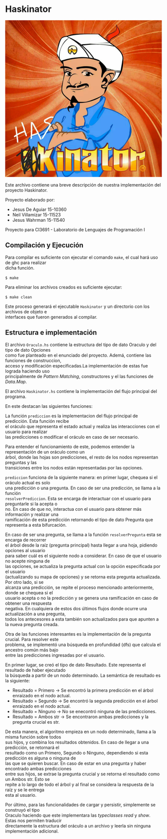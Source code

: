 # Haskinator

![alt text](./Haskinator.jpg)

Este archivo contiene una breve descripción de nuestra implementación del proyecto Haskinator.

Proyecto elaborado por:

- Jesus De Aguiar 15-10360
- Neil Villamizar 15-11523
- Jesus Wahrman   15-11540

Proyecto para CI3691 - Laboratorio de Lenguajes de Programación I

## Compilación y Ejecución

Para compilar es suficiente con ejecutar el comando `make`, el cual hará uso de ghc para realizar\
dicha función.
 
`$ make`

Para eliminar los archivos creados es suficiente ejecutar:

`$ make clean`

Este proceso generará el ejecutable `Haskinator` y un directorio con los archivos de objeto e \
interfaces que fueron generados al compilar.

## Estructura e implementación

El archivo `Oraculo.hs` contiene la estructura del tipo de dato Oraculo y del tipo de dato Opciones\
como fue planteado en el enunciado del proyecto. Ademá, contiene las funciones de construccion, \
acceso y modificación especificadas.La implementación de estas fue lograda haciendo uso \
principalmente de *Pattern Matching*, constructores y el las funciones de *Data.Map*. 

El archivo `Haskinator.hs` contiene la implementación del flujo principal del programa.

En este destacan las siguientes funciones:

La función `prediccion` es la implementacion del flujo principal de predicción. Esta función recibe\
el oráculo que representa el estado actual y realiza las interacciones con el usuario para realizar\
las predicciones o modificar el oráculo en caso de ser necesario.

Para entender el funcionamiento de este, podemos entender la representación de un oráculo como un\
árbol, donde las hojas son predicciones, el resto de los nodos representan preguntas y las \
transiciones entre los nodos están representadas por las opciones. 

`prediccion` funciona de la siguiente manera: en primer lugar, chequea si el oráculo actual es solo\
una predicción o una pregunta. En caso de ser una predicción, se llama a la función \
`resolverPrediccion`. Esta se encarga de interactuar con el usuario para preguntarle si la acepta o\
no. En caso de que no, interactua con el usuario para obtener más información y realizar una\
ramificación de esta predicción retornando el tipo de dato Pregunta que representa a esta bifurcación. 

En caso de ser una pregunta, se llama a la función `resolverPregunta` esta se encarga de recorrer\
el árbol desde la raíz (pregunta principal) hasta llegar a una hoja, pidiendo opciones al usuario\
para saber cuál es el siguiente nodo a considerar. En caso de que el usuario no acepte ninguna de\
las opciones, se actualiza la pregunta actual con la opción especificada por el usuario \
(actualizando su mapa de opciones) y se retorna esta pregunta actualizada. Por otro lado, si se\
alcanza una predicción, se repite el proceso mencionado anteriormente, donde se chequea si el \
usuario acepta o no la predicción y se genera una ramificación en caso de obtener una respuesta \
negativa. En cualquiera de estos dos últimos flujos donde ocurre una actualización a una pregunta,\
todos los antecesores a esta también son actualizados para que apunten a la nueva pregunta creada.

Otra de las funciones interesantes es la implementación de la pregunta crucial. Para resolver este\
problema, se implementó una búsqueda en profundidad (dfs) que calcula el ancestro común más bajo\
entre las predicciones ingresadas por el usuario.

En primer lugar, se creó el tipo de dato Resultado. Este representa el resultado de haber ejecutado\
la búsqueda a partir de un nodo determinado. La semántica de resultado es la siguiente:

- Resultado = Primero -> Se encontró la primera predicción en el árbol enraizado en el nodo actual.
- Resultado = Segundo -> Se encontró la segunda predicción en el árbol enraizado en el nodo actual.
- Resultado = Ninguno -> No se enecontró ninguna de las predicciones.
- Resultado = Ambos str -> Se encontraron ambas predicciones y la pregunta crucial es str.

De esta manera, el algoritmo empieza en un nodo determinado, llama a la misma función sobre todos\
sus hijos, y combina los resultados obtenidos. En caso de llegar a una predicción, se retornará el\
resultado como un Primero, Segundo o Ninguno, dependiendo si esta predicción es alguna o ninguna de\
las que se quieren buscar. En caso de estar en una pregunta y haber encontrado ambas predicciones\
entre sus hijos, se extrae la pregunta crucial y se retorna el resultado como un Ambos str. Esto se\
repite a lo largo de todo el árbol y al final se considera la respuesta de la raíz y se le entrega\
esta al usuario.

Por último, para las funcionalidades de cargar y persistir, simplemente se construyó el tipo\
Oraculo haciendo que este implementara las *typeclasses read* y *show*. Estas nos permiten traducir\
directamente la estructura del oráculo a un archivo y leerla sin ninguna implementación adicional.
